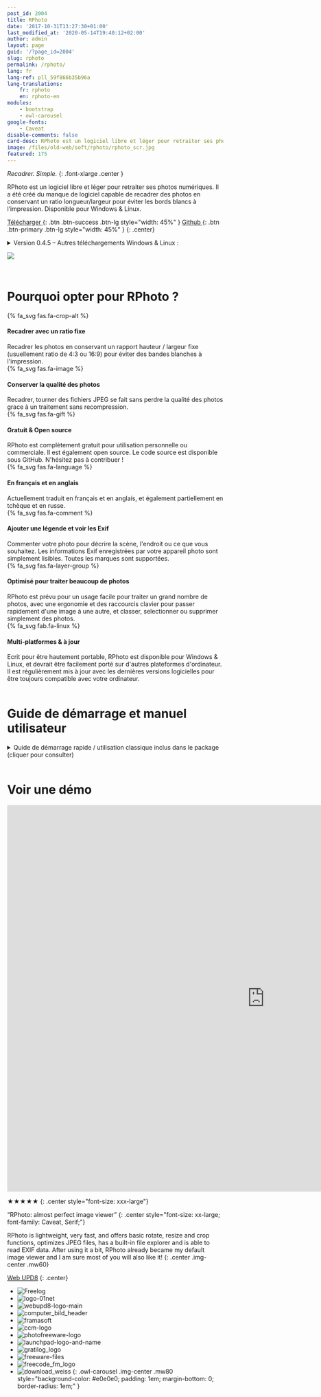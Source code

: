 ```yaml
---
post_id: 2004
title: RPhoto
date: '2017-10-31T13:27:30+01:00'
last_modified_at: '2020-05-14T19:40:12+02:00'
author: admin
layout: page
guid: '/?page_id=2004'
slug: rphoto
permalink: /rphoto/
lang: fr
lang-ref: pll_59f866b35b96a
lang-translations:
    fr: rphoto
    en: rphoto-en
modules:
    - bootstrap
    - owl-carousel
google-fonts:
    - Caveat
disable-comments: false
card-desc: RPhoto est un logiciel libre et léger pour retraiter ses photos numériques.
image: /files/old-web/soft/rphoto/rphoto_scr.jpg
featured: 175
---
```




<div class="container-fluid"><div class="row align-items-start"><div class="col-md" markdown="1">

*Recadrer. Simple.*
{: .font-xlarge .center }

RPhoto est un logiciel libre et léger pour retraiter ses photos numériques. Il a été créé du manque de logiciel capable de recadrer des photos en conservant un ratio longueur/largeur pour éviter les bords blancs à l’impression. Disponible pour Windows &amp; Linux.

[ Télécharger ](https://github.com/rpeyron/rphoto/releases/download/v0.4.5/rphoto_setup.exe){: .btn .btn-success .btn-lg style="width: 45%" } [ Github ](https://github.com/rpeyron/rphoto){: .btn .btn-primary .btn-lg style="width: 45%" }
{: .center}

<details markdown="1"><summary>Version 0.4.5 – Autres téléchargements Windows &amp; Linux :</summary>

- Sources : [rphoto-0.4.5.zip](https://github.com/rpeyron/rphoto/archive/v0.4.5.zip)
- Windows (Portable) : [rphoto\_bin.zip](https://github.com/rpeyron/rphoto/releases/download/v0.4.5/rphoto_bin.zip)
- Debian : [rphoto\_0.4.5-ppa1\_amd64.deb](https://github.com/rpeyron/rphoto/releases/download/v0.4.5/rphoto_0.4.5-ppa1_amd64.deb)
- Ubuntu :  <ppa:rpeyron/ppa>

</details>

</div><div class="col-md" markdown="1">

 ![](/files/2017/10/rphoto_scr.jpg)

 </div>
</div></div>

<br>

# Pourquoi opter pour RPhoto ?

<div class="container-fluid features-list"><div class="row">

<div class="col-sm">

<div class="row feature py-2">
  <div class="col-3"><div class="feature-icon">{% fa_svg fas.fa-crop-alt %}</div></div>
  <div class="col-9"><h4>Recadrer avec un ratio fixe  </h4>Recadrer les photos en conservant un rapport hauteur / largeur fixe (usuellement ratio de 4:3 ou 16:9) pour éviter des bandes blanches à l'impression.</div>
</div>

<div class="row feature py-2">
  <div class="col-3"><div class="feature-icon">{% fa_svg fas.fa-image %}</div></div>
  <div class="col-9"><h4>Conserver la qualité des photos  </h4> Recadrer, tourner des fichiers JPEG se fait sans perdre la qualité des photos grace à un traitement sans recompression.</div>
</div>

<div class="row feature py-2">
  <div class="col-3"><div class="feature-icon">{% fa_svg fas.fa-gift %}</div></div>
  <div class="col-9"><h4>Gratuit &amp; Open source </h4> RPhoto est complètement gratuit pour utilisation personnelle ou commerciale. Il est également open source. Le code source est disponible sous GitHub. N'hésitez pas à contribuer !</div>
</div>

<div class="row feature py-2">
  <div class="col-3"><div class="feature-icon">{% fa_svg fas.fa-language %}</div></div>
  <div class="col-9"><h4>En français et en anglais  </h4>Actuellement traduit en français et en anglais, et également partiellement en tchèque et en russe.</div>
</div>

</div>

<div class="col-sm">

<div class="row feature py-2">
  <div class="col-3"><div class="feature-icon">{% fa_svg fas.fa-comment %}</div></div>
  <div class="col-9"><h4>Ajouter une légende et voir les Exif  </h4> Commenter votre photo pour décrire la scène, l'endroit ou ce que vous souhaitez. Les informations Exif enregistrées par votre appareil photo sont simplement lisibles. Toutes les marques sont supportées.
</div>
</div>

<div class="row feature py-2">
  <div class="col-3"><div class="feature-icon">{% fa_svg fas.fa-layer-group %}</div></div>
  <div class="col-9"><h4>Optimisé pour traiter beaucoup de photos    </h4>RPhoto est prévu pour un usage facile pour traiter un grand nombre de photos, avec une ergonomie et des raccourcis clavier pour passer rapidement d'une image à une autre, et classer, selectionner ou supprimer simplement des photos.</div>
</div>

<div class="row feature py-2">
  <div class="col-3"><div class="feature-icon">{% fa_svg fab.fa-linux %}</div></div>
  <div class="col-9"><h4>Multi-platformes &amp; à jour  </h4> Ecrit pour être hautement portable, RPhoto est disponible pour Windows &amp; Linux, et devrait être facilement porté sur d'autres plateformes d'ordinateur. Il est régulièrement mis à jour avec les dernières versions logicielles pour être toujours compatible avec votre ordinateur.</div>
</div>

</div></div></div>

<br>

# Guide de démarrage et manuel utilisateur

<details class="user-guide" id="manual-details"><summary>Quide de démarrage rapide / utilisation classique inclus dans le package (cliquer pour consulter)</summary>

<iframe id="manual" src="{{ '/files/old-web/soft/rphoto/manual/help_en.html' | relative_url }}" style="width:100%; background-color: #f5f5f5;" class="mw80 img-center" frameborder="0" onload="resizeIframe(this)"></iframe>

<script>
  function resizeIframe(obj) {
    obj.style.height = obj.contentWindow.document.documentElement.scrollHeight + 'px';
  }

  function resizeFrame() { resizeIframe(document.getElementById('manual')) }
  document.getElementById('manual').contentWindow.addEventListener('resize', resizeFrame);
  document.getElementById('manual-details').addEventListener("toggle", resizeFrame);

</script>

</details>

<br>

# Voir une démo

<iframe allow="accelerometer; autoplay; clipboard-write; encrypted-media; gyroscope; picture-in-picture" allowfullscreen="" frameborder="0" height="900" width="1200" style="aspect-ratio: 1200/900; " class="mw80 img-center" loading="lazy" src="https://www.youtube.com/embed/pcDi5PxY8x4?feature=oembed" title="RPhoto-GuideRatio.avi"  ></iframe>

<br>

★★★★★
{: .center style="font-size: xxx-large"}

“RPhoto: almost perfect image viewer”
{: .center style="font-size: xx-large; font-family: Caveat, Serif;"}

RPhoto is lightweight, very fast, and offers basic rotate, resize and crop functions, optimizes JPEG files, has a built-in file explorer and is able to read EXIF data. After using it a bit, RPhoto already became my default image viewer and I am sure most of you will also like it!
{: .center .img-center .mw60}

[Web UPD8](http://www.webupd8.org/2009/10/rphoto-almost-perfect-image-viewer.html)
{: .center}


- ![Freelog](/files/2017/10/Freelog.jpg)
- ![logo-01net](/files/2017/10/logo-01net.png)
- ![webupd8-logo-main](/files/2017/10/webupd8-logo-main.png)
- ![computer_bild_header](/files/2017/10/computer_bild_header-1.png)
- ![framasoft](/files/2017/10/framasoft.jpg)
- ![ccm-logo](/files/2017/10/ccm-logo.png)
- ![photofreeware-logo](/files/2017/10/photofreeware-logo.png)
- ![launchpad-logo-and-name](/files/2017/10/launchpad-logo-and-name.png)
- ![gratilog_logo](/files/2017/10/gratilog_logo.png)
- ![freeware-files](/files/2017/10/freeware-files-1.jpg)
- ![freecode_fm_logo](/files/2017/10/freecode_fm_logo-1.png)
- ![download_weiss](/files/2017/10/download_weiss.svg)
{: .owl-carousel .img-center .mw80 style="background-color: #e0e0e0; padding: 1em; margin-bottom: 0; border-radius: 1em;" }

<script>
$(document).ready(function(){ $(".owl-carousel").owlCarousel({
  items:3, 
  loop:true, margin: 20, center:true, dots: false,
  autoplay: true, autoplayTimeout: 1000,
  responsive: {  600:{items:4}, 900:{items:5}}
});});
</script>


